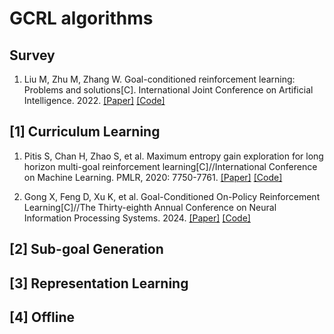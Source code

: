 # GCRL algorithms

## Survey

1. Liu M, Zhu M, Zhang W. Goal-conditioned reinforcement learning: Problems and solutions[C]. International Joint Conference on Artificial Intelligence. 2022. [[Paper]](https://arxiv.org/abs/2201.08299) [[Code]](https://github.com/apexrl/GCRL-Collection)

## [1] Curriculum Learning

1. Pitis S, Chan H, Zhao S, et al. Maximum entropy gain exploration for long horizon multi-goal reinforcement learning[C]//International Conference on Machine Learning. PMLR, 2020: 7750-7761. [[Paper]](https://openreview.net/forum?id=RpXfmlQ3Plm) [[Code]](https://github.com/spitis/mrl)

2. Gong X, Feng D, Xu K, et al. Goal-Conditioned On-Policy Reinforcement Learning[C]//The Thirty-eighth Annual Conference on Neural Information Processing Systems. 2024. [[Paper]](https://openreview.net/forum?id=KP7EUORJYI) [[Code]](https://github.com/GongXudong/GCPO)

## [2] Sub-goal Generation


## [3] Representation Learning


## [4] Offline

